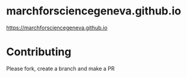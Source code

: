 # marchforsciencegeneva.github.io

https://marchforsciencegeneva.github.io

# Contributing

Please fork, create a branch and make a PR
